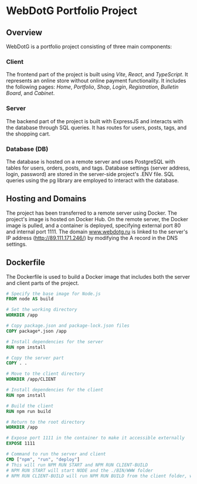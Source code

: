 # WebDotG Portfolio Project

## Overview

WebDotG is a portfolio project consisting of three main components:

### Client

The frontend part of the project is built using _Vite_, _React_, and _TypeScript_. It represents an online store without online payment functionality. It includes the following pages: _Home_, _Portfolio_, _Shop_, _Login_, _Registration_, _Bulletin Board_, and _Cabinet_.

### Server

The backend part of the project is built with ExpressJS and interacts with the database through SQL queries. It has routes for users, posts, tags, and the shopping cart.

### Database (DB)

The database is hosted on a remote server and uses PostgreSQL with tables for users, orders, posts, and tags. Database settings (server address, login, password) are stored in the server-side project's .ENV file. SQL queries using the pg library are employed to interact with the database.

## Hosting and Domains

The project has been transferred to a remote server using Docker. The project's image is hosted on Docker Hub. On the remote server, the Docker image is pulled, and a container is deployed, specifying external port 80 and internal port 1111. The domain www.webdotg.ru is linked to the server's IP address (http://89.111.171.246/) by modifying the A record in the DNS settings.

## Dockerfile

The Dockerfile is used to build a Docker image that includes both the server and client parts of the project.

```Dockerfile
# Specify the base image for Node.js
FROM node AS build

# Set the working directory
WORKDIR /app

# Copy package.json and package-lock.json files
COPY package*.json /app

# Install dependencies for the server
RUN npm install

# Copy the server part
COPY . .

# Move to the client directory
WORKDIR /app/CLIENT

# Install dependencies for the client
RUN npm install

# Build the client
RUN npm run build

# Return to the root directory
WORKDIR /app

# Expose port 1111 in the container to make it accessible externally
EXPOSE 1111

# Command to run the server and client
CMD ["npm", "run", "deploy"]
# This will run NPM RUN START and NPM RUN CLIENT-BUILD
# NPM RUN START will start NODE and the ./BIN/WWW folder
# NPM RUN CLIENT-BUILD will run NPM RUN BUILD from the client folder, which will execute TSC && VITE BUILD
